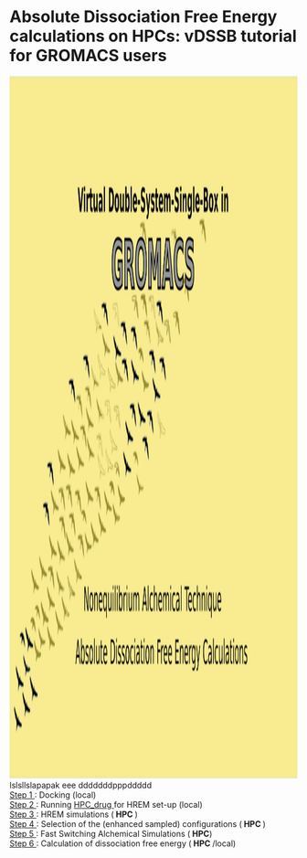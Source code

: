 # Absolute Dissociation  Free Energy calculations on HPCs: vDSSB tutorial for GROMACS users  
<img src="FSDAMgromacs.png" alt="vDSSB in GROMACS" width="2285" height="1230"> <br>
lslsllslapapak eee  dddddddpppddddd <br>
<a href="step1.html"> Step 1 </a>: Docking (local)     
<a href="step2.html"> Step 2 </a>: Running <a href="https://github.com/MauriceKarrenbrock/HPC_Drug"> HPC_drug <a/> for HREM set-up (local) <br>
  <a href="step3.html"> Step 3 </a>: HREM simulations (<b> HPC </b>)  <br>
  <a href="step4.html"> Step 4 </a>: Selection of the (enhanced sampled) configurations (<b> HPC </b>) <br>
  <a href="step5.html"> Step 5 </a>:  Fast Switching Alchemical Simulations (<b> HPC</b>)<br>
  <a href="step6.html"> Step 6 </a>:   Calculation of dissociation free energy (<b> HPC </b>/local)
